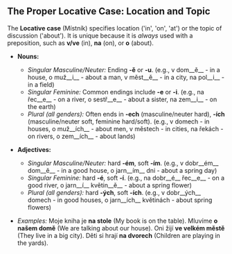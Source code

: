 ## The Proper Locative Case: Location and Topic

The __Locative case__ (Místník) specifies location ('in', 'on', 'at') or the topic of discussion ('about'). It is unique because it is _always_ used with a preposition, such as __v/ve__ (in), __na__ (on), or __o__ (about).

*   __Nouns:__
    
    *   _Singular Masculine/Neuter:_ Ending __-ě__ or __-u__. (e.g., v dom__ě__ - in a house, o muž__i__ - about a man, v měst__ě__ - in a city, na pol__i__ - in a field)
    *   _Singular Feminine:_ Common endings include __-e__ or __-i__. (e.g., na řec__e__ - on a river, o sestř__e__ - about a sister, na zem__i__ - on the earth)
    *   _Plural (all genders):_ Often ends in __-ech__ (masculine/neuter hard), __-ích__ (masculine/neuter soft, feminine hard/soft). (e.g., v domech - in houses, o muž__ích__ - about men, v městech - in cities, na řekách - on rivers, o zem__ích__ - about lands)
    
    
    
*   __Adjectives:__
    
    *   _Singular Masculine/Neuter:_ hard __-ém__, soft __-ím__. (e.g., v dobr__ém__ dom__ě__ - in a good house, o jarn__ím__ dni - about a spring day)
    *   _Singular Feminine:_ hard __-é__, soft __-í__. (e.g., na dobr__é__ řec__e__ - on a good river, o jarn__í__ květin__ě__ - about a spring flower)
    *   _Plural (all genders):_ hard __-ých__, soft __-ích__. (e.g., v dobr__ých__ domech - in good houses, o jarn__ích__ květinách - about spring flowers)
    
    
    
*   _Examples:_ Moje kniha je __na stole__ (My book is on the table). Mluvíme __o našem domě__ (We are talking about our house). Oni žijí __ve velkém městě__ (They live in a big city). Děti si hrají __na dvorech__ (Children are playing in the yards).